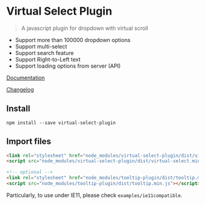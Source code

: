 # Virtual Select Plugin

> A javascript plugin for dropdown with virtual scroll

- Support more than 100000 dropdown options
- Support multi-select
- Support search feature
- Support Right-to-Left text
- Support loading options from server (API)

[Documentation](https://sa-si-dev.github.io/virtual-select)

[Changelog](https://github.com/sa-si-dev/virtual-select/releases)

## Install

```shell
npm install --save virtual-select-plugin
```

## Import files

```html
<link rel="stylesheet" href="node_modules/virtual-select-plugin/dist/virtual-select.min.css">
<script src="node_modules/virtual-select-plugin/dist/virtual-select.min.js"></script>

<!-- optional -->
<link rel="stylesheet" href="node_modules/tooltip-plugin/dist/tooltip.min.css">
<script src="node_modules/tooltip-plugin/dist/tooltip.min.js"></script>
```

Particularly, to use under IE11, please check `examples/ie11compatible`.  
